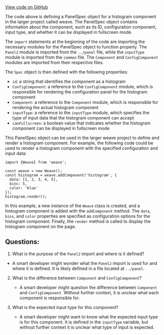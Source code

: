 [View code on GitHub](https://github.com/wandb/weave/weave-js/src/components/Panel2/PanelHistogram/index.ts)

The code above is defining a PanelSpec object for a histogram component in the larger project called weave. The PanelSpec object contains information about the component, such as its ID, configuration component, input type, and whether it can be displayed in fullscreen mode.

The `import` statements at the beginning of the code are importing the necessary modules for the PanelSpec object to function properly. The `Panel2` module is imported from the `../panel` file, while the `inputType` module is imported from the `common` file. The `Component` and `ConfigComponent` modules are imported from their respective files.

The `Spec` object is then defined with the following properties:
- `id`: a string that identifies the component as a histogram
- `ConfigComponent`: a reference to the `ConfigComponent` module, which is responsible for rendering the configuration panel for the histogram component
- `Component`: a reference to the `Component` module, which is responsible for rendering the actual histogram component
- `inputType`: a reference to the `inputType` module, which specifies the type of input data that the histogram component can accept
- `canFullscreen`: a boolean value that indicates whether the histogram component can be displayed in fullscreen mode

This PanelSpec object can be used in the larger weave project to define and render a histogram component. For example, the following code could be used to render a histogram component with the specified configuration and input data:

```
import {Weave} from 'weave';

const weave = new Weave();
const histogram = weave.addComponent('histogram', {
  data: [1, 2, 3, 4, 5],
  bins: 5,
  color: 'blue'
});
histogram.render();
```

In this example, a new instance of the `Weave` class is created, and a histogram component is added with the `addComponent` method. The `data`, `bins`, and `color` properties are specified as configuration options for the histogram component. Finally, the `render` method is called to display the histogram component on the page.
## Questions: 
 1. What is the purpose of the `Panel2` import and where is it defined?
   - A smart developer might wonder what the `Panel2` import is used for and where it is defined. It is likely defined in a file located at `../panel`.
   
2. What is the difference between `Component` and `ConfigComponent`?
   - A smart developer might question the difference between `Component` and `ConfigComponent`. Without further context, it is unclear what each component is responsible for.
   
3. What is the expected input type for this component?
   - A smart developer might want to know what the expected input type is for this component. It is defined in the `inputType` variable, but without further context it is unclear what type of input is expected.